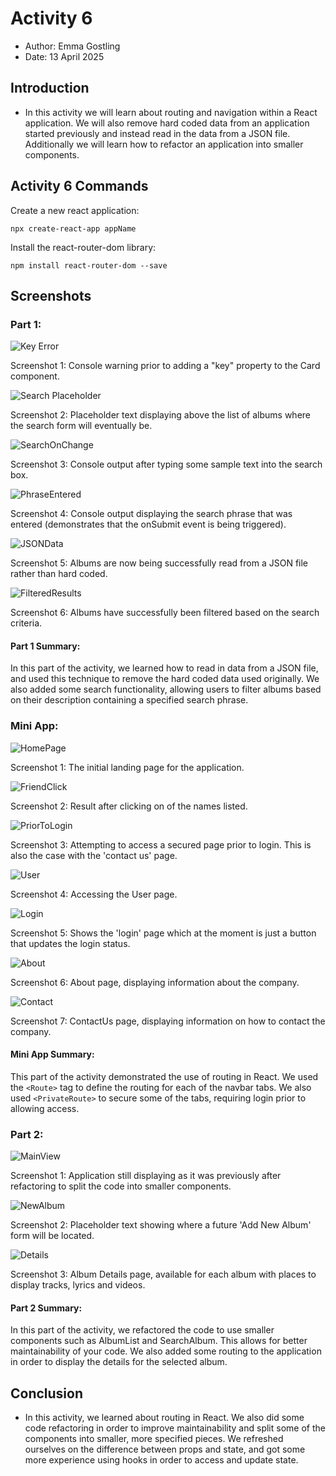 # Activity 6

- Author:  Emma Gostling
- Date:  13 April 2025

## Introduction

- In this activity we will learn about routing and navigation within a React application. We will also remove hard coded data from an application started previously and instead read in the data from a JSON file. Additionally we will learn how to refactor an application into smaller components.

## Activity 6 Commands

Create a new react application:
```
npx create-react-app appName
```

Install the react-router-dom library:
```
npm install react-router-dom --save
```

## Screenshots
### Part 1:

![Key Error](KeyError.png)

Screenshot 1: Console warning prior to adding a "key" property to the Card component.

![Search Placeholder](SearchPlaceholder.png)

Screenshot 2: Placeholder text displaying above the list of albums where the search form will eventually be.

![SearchOnChange](SearchOnChange.png)

Screenshot 3: Console output after typing some sample text into the search box.

![PhraseEntered](PhraseEntered.png)

Screenshot 4: Console output displaying the search phrase that was entered (demonstrates that the onSubmit event is being triggered).

![JSONData](JSONData.png)

Screenshot 5: Albums are now being successfully read from a JSON file rather than hard coded.

![FilteredResults](FilteredResults.png)

Screenshot 6: Albums have successfully been filtered based on the search criteria.

#### Part 1 Summary:

In this part of the activity, we learned how to read in data from a JSON file, and used this technique to remove the hard coded data used originally. We also added some search functionality, allowing users to filter albums based on their description containing a specified search phrase.

### Mini App:

![HomePage](HomePage.png)

Screenshot 1: The initial landing page for the application.

![FriendClick](FriendClick.png)

Screenshot 2: Result after clicking on of the names listed.

![PriorToLogin](PriorToLogin.png)

Screenshot 3: Attempting to access a secured page prior to login. This is also the case with the 'contact us' page.

![User](User.png)

Screenshot 4: Accessing the User page.

![Login](Login.png)

Screenshot 5: Shows the 'login' page which at the moment is just a button that updates the login status.

![About](FriendClick.png)

Screenshot 6: About page, displaying information about the company.

![Contact](Contact.png)

Screenshot 7: ContactUs page, displaying information on how to contact the company.

#### Mini App Summary:

This part of the activity demonstrated the use of routing in React. We used the ```<Route>``` tag to define the routing for each of the navbar tabs. We also used ```<PrivateRoute>``` to secure some of the tabs, requiring login prior to allowing access.

### Part 2:

![MainView](MainView.png)

Screenshot 1: Application still displaying as it was previously after refactoring to split the code into smaller components.

![NewAlbum](NewAlbum.png)

Screenshot 2: Placeholder text showing where a future 'Add New Album' form will be located.

![Details](Details.png)

Screenshot 3: Album Details page, available for each album with places to display tracks, lyrics and videos.

#### Part 2 Summary:

In this part of the activity, we refactored the code to use smaller components such as AlbumList and SearchAlbum. This allows for better maintainability of your code. We also added some routing to the application in order to display the details for the selected album.

## Conclusion

- In this activity, we learned about routing in React. We also did some code refactoring in order to improve maintainability and split some of the components into smaller, more specified pieces. We refreshed ourselves on the difference between props and state, and got some more experience using hooks in order to access and update state.